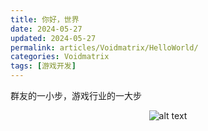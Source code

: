 ```yaml
---
title: 你好，世界
date: 2024-05-27
updated: 2024-05-27
permalink: articles/Voidmatrix/HelloWorld/
categories: Voidmatrix
tags: [游戏开发]
---
```


群友的一小步，游戏行业的一大步

<!-- More -->

<div style="text-align:center">

![alt text](articles/Voidmatrix/HelloWorld/avatar.png)

</div>